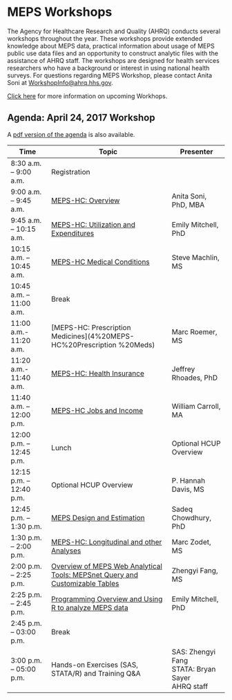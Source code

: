 # MEPS Workshops

The Agency for Healthcare Research and Quality (AHRQ) conducts several workshops throughout the year. These workshops provide extended knowledge about MEPS data, practical information about usage of MEPS public use data files and an opportunity to construct analytic files with the assistance of AHRQ staff. The workshops are designed for health services researchers who have a background or interest in using national health surveys. For questions regarding MEPS Workshop, please contact Anita Soni at [WorkshopInfo@ahrq.hhs.gov](WorkshopInfo@ahrq.hhs.gov).

[Click here](https://meps.ahrq.gov/about_meps/workshops_events.jsp) for more information on upcoming Workhops.

## Agenda: April 24, 2017 Workshop

A [pdf version of the agenda](Agenda_Final_April2017.pdf) is also available.

Time	| Topic |	Presenter
------|-------|----------
8:30 a.m. – 9:00 a.m.  | Registration |
9:00 a.m. – 9:45 a.m.	 | [MEPS-HC: Overview](1%20MEPS-HC%20Overview.pdf)	| Anita Soni, PhD, MBA
9:45 a.m. – 10:15 a.m. | [MEPS-HC: Utilization and Expenditures](2%20MEPS-HC%20Utilization.pdf)	|Emily Mitchell, PhD
10:15 a.m. – 10:45 a.m. |[MEPS-HC Medical Conditions](3%20MEPS-HC%20Medical%20Conditions.pdf)	|Steve Machlin, MS
10:45 a.m. – 11:00 a.m.	|Break |
11:00 a.m.- 11:20 a.m.	|[MEPS-HC: Prescription Medicines](4%20MEPS-HC%20Prescription %20Meds)	|Marc Roemer, MS
11:20 a.m.- 11:40 a.m.	|[MEPS-HC: Health Insurance](5%20MEPS-HC%20Health%20Insurance.pdf)	|Jeffrey Rhoades, PhD
11:40 a.m. – 12:00 p.m.	|[MEPS-HC Jobs and Income](6%20MEPS-HC%20JOBS.pdf)	|William Carroll, MA
12:00 p.m. – 12:45 p.m. | Lunch |	Optional HCUP Overview
12:15 p.m. – 12:40 p.m. | Optional HCUP Overview	|P. Hannah Davis, MS
12:45 p.m. – 1:30 p.m. |	[MEPS Design and Estimation](7%20MEPS-HC%20Design%20and%20Estimation.pdf)	|Sadeq Chowdhury, PhD
 1:30 p.m. – 2:00 p.m.|	[MEPS-HC: Longitudinal and other Analyses](8%20MEPS-HC%20Longitudinal-OtherAnalyses.pdf)	|Marc Zodet, MS
 2:00 p.m. – 2:25 p.m. |	[Overview of MEPS Web Analytical Tools: MEPSnet Query and Customizable Tables](9%20MEPS-HC%20Web%20Analyical%20Tools_2014%20data.pdf)	|Zhengyi Fang, MS
2:25 p.m. – 2:45 p.m.	|[Programming Overview and Using R to analyze MEPS data](10%20MEPS-HC%20Programming%20Overview.pdf)	|Emily Mitchell, PhD
2:45 p.m. – 03:00 p.m.|	Break |
3:00 p.m. – 05:00 p.m.	|Hands-on Exercises (SAS, STATA/R) and Training Q&A	|SAS: Zhengyi Fang<br>STATA: Bryan Sayer<br>AHRQ staff
